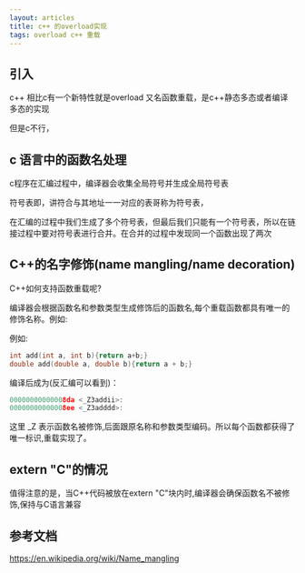 ```yaml
---
layout: articles
title: c++ 的overload实现
tags: overload c++ 重载 
---
```


## 引入

c++ 相比c有一个新特性就是overload 又名函数重载，是c++静态多态或者编译多态的实现

但是c不行，

## c 语言中的函数名处理
c程序在汇编过程中，编译器会收集全局符号并生成全局符号表

符号表即，讲符合与其地址一一对应的表哥称为符号表，

在汇编的过程中我们生成了多个符号表，但最后我们只能有一个符号表，所以在链接过程中要对符号表进行合并。在合并的过程中发现同一个函数出现了两次


## C++的名字修饰(name mangling/name decoration)
C++如何支持函数重载呢?

编译器会根据函数名和参数类型生成修饰后的函数名,每个重载函数都具有唯一的修饰名称。例如:

例如:
```cpp
int add(int a, int b){return a+b;}
double add(double a, double b){return a + b;}
```

编译后成为(反汇编可以看到)：
```cpp
00000000000008da <_Z3addii>:
00000000000008ee <_Z3adddd>:
```

这里 _Z 表示函数名被修饰,后面跟原名称和参数类型编码。所以每个函数都获得了唯一标识,重载实现了。
## extern "C"的情况 

值得注意的是，当C++代码被放在extern "C"块内时,编译器会确保函数名不被修饰,保持与C语言兼容

## 参考文档

https://en.wikipedia.org/wiki/Name_mangling